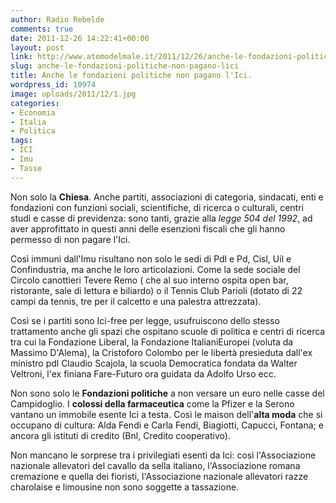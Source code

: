 ```yaml
---
author: Radio Rebelde
comments: true
date: 2011-12-26 14:22:41+00:00
layout: post
link: http://www.atomodelmale.it/2011/12/26/anche-le-fondazioni-politiche-non-pagano-lici/
slug: anche-le-fondazioni-politiche-non-pagano-lici
title: Anche le fondazioni politiche non pagano l'Ici.
wordpress_id: 10974
image: uploads/2011/12/1.jpg
categories:
- Economia
- Italia
- Politica
tags:
- ICI
- Imu
- Tasse
---
```


Non solo la **Chiesa**. Anche partiti, associazioni di categoria, sindacati, enti e fondazioni con funzioni sociali, scientifiche, di ricerca o culturali, centri studi e casse di previdenza: sono tanti, grazie alla _legge 504 del 1992_, ad aver approfittato in questi anni delle esenzioni fiscali che gli hanno permesso di non pagare l'Ici.

Così immuni dall'Imu risultano non solo le sedi di Pdl e Pd, Cisl, Uil e Confindustria, ma anche le loro articolazioni. Come la sede sociale del Circolo canottieri Tevere Remo ( che al suo interno ospita open bar, ristorante, sale di lettura e biliardo) o il Tennis Club Parioli (dotato di 22 campi da tennis, tre per il calcetto e una palestra attrezzata).

Così se i partiti sono Ici-free per legge, usufruiscono dello stesso trattamento anche gli spazi che ospitano scuole di politica e centri di ricerca tra cui la Fondazione Liberal, la Fondazione ItalianiEuropei (voluta da Massimo D'Alema), la Cristoforo Colombo per le libertà presieduta dall'ex ministro pdl Claudio Scajola, la scuola Democratica fondata da Walter Veltroni, l'ex finiana Fare-Futuro ora guidata da Adolfo Urso ecc.

Non sono solo le **Fondazioni politiche** a non versare un euro nelle casse del Campidoglio. I **colossi della farmaceutica** come la Pfizer e la Serono vantano un immobile esente Ici a testa. Così le maison dell'**alta moda** che si occupano di cultura: Alda Fendi e Carla Fendi, Biagiotti, Capucci, Fontana; e ancora gli istituti di credito (Bnl, Credito cooperativo).

Non mancano le sorprese tra i privilegiati esenti da Ici: così l'Associazione nazionale allevatori del cavallo da sella italiano, l'Associazione romana cremazione e quella dei fioristi, l'Associazione nazionale allevatori razze charolaise e limousine non sono soggette a tassazione.

